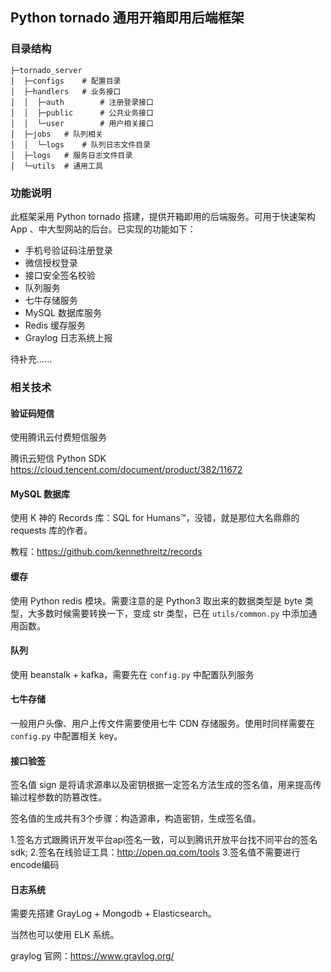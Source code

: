 ## Python tornado 通用开箱即用后端框架

### 目录结构

```
├─tornado_server
│  ├─configs	# 配置目录
│  ├─handlers	# 业务接口
│  │  ├─auth		# 注册登录接口
│  │  ├─public		# 公共业务接口
│  │  └─user		# 用户相关接口
│  ├─jobs	# 队列相关
│  │  └─logs	# 队列日志文件目录
│  ├─logs	# 服务日志文件目录
│  └─utils	# 通用工具
```

### 功能说明

此框架采用 Python tornado 搭建，提供开箱即用的后端服务。可用于快速架构 App 、中大型网站的后台。已实现的功能如下：

- 手机号验证码注册登录
- 微信授权登录
- 接口安全签名校验
- 队列服务
- 七牛存储服务
- MySQL 数据库服务
- Redis 缓存服务
- Graylog 日志系统上报

待补充......

### 相关技术

#### 验证码短信

使用腾讯云付费短信服务

腾讯云短信 Python SDK https://cloud.tencent.com/document/product/382/11672

#### MySQL 数据库

使用 K 神的 Records 库：SQL for Humans™，没错，就是那位大名鼎鼎的 requests 库的作者。

教程：<https://github.com/kennethreitz/records>

#### 缓存

使用 Python redis 模块。需要注意的是 Python3 取出来的数据类型是 byte 类型，大多数时候需要转换一下，变成 str 类型，已在 `utils/common.py` 中添加通用函数。

#### 队列

使用 beanstalk + kafka，需要先在 `config.py` 中配置队列服务

#### 七牛存储

一般用户头像、用户上传文件需要使用七牛 CDN 存储服务。使用时同样需要在` config.py` 中配置相关 key。

#### 接口验签

签名值 sign 是将请求源串以及密钥根据一定签名方法生成的签名值，用来提高传输过程参数的防篡改性。

签名值的生成共有3个步骤：构造源串，构造密钥，生成签名值。

1.签名方式跟腾讯开发平台api签名一致，可以到腾讯开放平台找不同平台的签名sdk;
2.签名在线验证工具：<http://open.qq.com/tools>
3.签名值不需要进行encode编码

#### 日志系统

需要先搭建 GrayLog + Mongodb + Elasticsearch。

当然也可以使用 ELK 系统。

graylog 官网：<https://www.graylog.org/>

